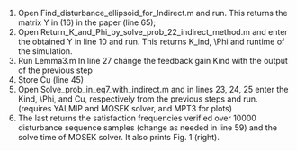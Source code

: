 1) Open Find_disturbance_ellipsoid_for_Indirect.m and run. This returns the matrix Y in (16) in the paper (line 65);
2) Open Return_K_and_Phi_by_solve_prob_22_indirect_method.m and enter the obtained Y in line 10 and run. This returns K_ind, \Phi and runtime of the simulation.
3) Run Lemma3.m In line 27 change the feedback gain Kind with the output of the previous step
4) Store Cu (line 45)
5) Open Solve_prob_in_eq7_with_indirect.m and in lines 23, 24, 25 enter the Kind, \Phi, and Cu, respectively from the previous steps and run. (requires YALMIP and MOSEK solver, and MPT3 for plots)
6) The last returns the satisfaction frequencies verified over 10000 disturbance sequence samples (change as needed in line 59) and the solve time of MOSEK solver. It also prints Fig. 1 (right).
